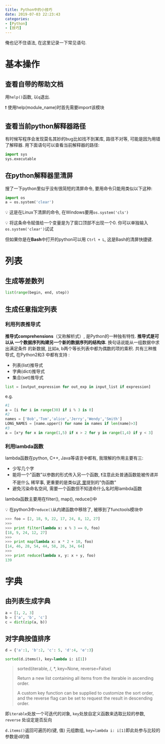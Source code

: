 ```yaml
---
title: Python中的小技巧
date: 2019-07-03 22:23:43
categories:
- [Python]
- [技巧]
---
```


俺也记不住语法, 在这里记录一下常见语句.

<!-- More -->

# 基本操作

## 查看自带的帮助文档

用`help()`函数, 以`q`退出.

❗️ 使用help(module_name)时首先需要import该模块

## 查看当前python解释器路径

有时候写程序会发现莫名其妙的bug比如找不到某库, 路径不对等, 可能是因为用错了解释器. 用下面语句可以查看当前解释器的路径:

```python
import sys
sys.executable
```

## 在python解释器里清屏

搜了一下python里似乎没有很简短的清屏命令, 要用命令只能用类似以下这种:

```python
import os
a = os.system('clear')
```

💡 这是在Linux下清屏的命令, 在Windows要用`os.system('cls')`

💡 将这条命令赋值给一个变量是为了窗口顶部不出现一个0. 你可以单独输入
`os.system('clear')`试试

但如果你是在**Bash**中打开的python可以用 `Ctrl + L`, 这是Bash的清屏快捷键.

# 列表

## 生成等差数列

```python
list(range(begin, end, step))
```

## 生成任意指定列表

### 利用列表推导式

**推导式comprehensions**（又称解析式）, 是Python的一种独有特性. **推导式是可以从
一个数据序列构建另一个新的数据序列的结构体**. 换句话说能从一组数据中求出满足条件
的新数据, 比如a, b两个等长列表中都为偶数的项的乘积. 共有三种推导式, 在Python2和3
中都有支持
:

- 列表(list)推导式
- 字典(dict)推导式
- 集合(set)推导式

```python
list = [output_expression for out_exp in input_list if expression]
```

e.g.

```python
#1
a = [i for i in range(30) if i % 3 is 0]
#2
names = ['Bob','Tom','alice','Jerry','Wendy','Smith']
LONG_NAMES = [name.upper() for name in names if len(name)>3]
#3
a = [x*y for x in range(1,5) if x > 2 for y in range(1,4) if y < 3]
```

### 利用lambda函数

lambda函数在python, C++, Java等语言中都有, 我理解的作用主要有三:

- 少写几个字
- 能将一个"函数"以参数的形式传入另一个函数, ❗️注意此处普通函数能被传递并不是什么
  稀罕事, 更重要的是类似[这
  里](https://www.zhihu.com/question/20125256/answer/29733906)提到的"伪函数"
- 避免污染命名空间, 需要一个函数但不知道命什么名时用lambda函数

lambda函数主要用在filter(), map(), reduce()中

💡 在python3中`reduce()`从内建函数中移除了, 被移到了functools模块中

```python
>>> foo = [2, 18, 9, 22, 17, 24, 8, 12, 27]
>>>
>>> print filter(lambda x: x % 3 == 0, foo)
[18, 9, 24, 12, 27]
>>>
>>> print map(lambda x: x * 2 + 10, foo)
[14, 46, 28, 54, 44, 58, 26, 34, 64]
>>>
>>> print reduce(lambda x, y: x + y, foo)
139
```

# 字典

## 由列表生成字典

```python
a = [1, 2, 3]
b = ['a', 'b', 'c']
c = dict(zip(a, b))
```

## 对字典按值排序

```python
d = {'a':1, 'b':2, 'c': 5, 'd':4, 'e':3}

sorted(d.items(), key=lambda i: i[1])
```

>sorted(iterable, /, *, key=None, reverse=False)
>
>Return a new list containing all items from the iterable in ascending order.
>
>A custom key function can be supplied to customize the sort order, and the
>reverse flag can be set to request the result in descending order.

即`iterable`处放一个可迭代的对象, `key`处放自定义函数来选取比较的参数, `reverse`
处设定是否反向

`d.items()`返回可遍历的(键, 值) 元组数组, `key=lambda i: i[1]`即此处参与比较的参数是d的值
